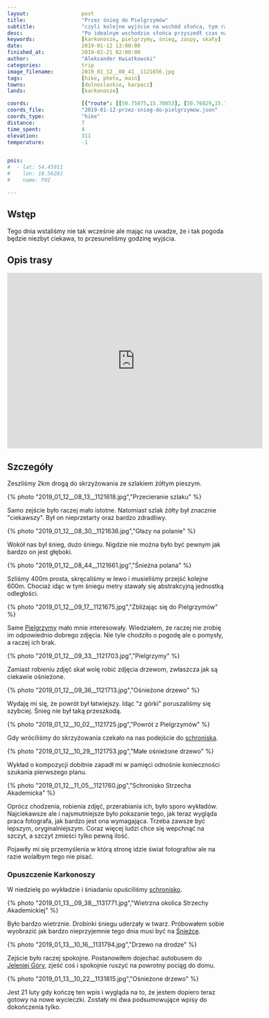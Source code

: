 ```yaml
---
layout:                 post
title:                  "Przez śnieg do Pielgrzymów"
subtitle:               "czyli kolejne wyjście na wschód słońca, tym razem bez wschodu"
desc:                   "Po idealnym wschodzie słońca przyszedł czas na pogorszenie pogody. Nie chcąc siedzieć w schronisku pojawił się pomysł wyjścia na Pielgrzymy."
keywords:               [karkonosze, pielgrzymy, śnieg, zaspy, skały]
date:                   2019-01-12 13:00:00
finished_at:            2019-02-21 02:00:00
author:                 "Aleksander Kwiatkowski"
categories:             trip
image_filename:         2019_01_12__08_41__1121656.jpg
tags:                   [hike, photo, main]
towns:                  [dolnoslaskie, karpacz]
lands:                  [karkonosze]

coords:                 [{"route": [[50.75075,15.70853], [50.76829,15.70274], [50.76775,15.69484]], "type": "hike"}]
coords_file:            "2019-01-12-przez-snieg-do-pielgrzymow.json"
coords_type:            "hike"
distance:               7
time_spent:             4
elevation:              311
temperature:            -1


pois:
#  - lat: 54.45911
#    lon: 18.56281
#    name: POI

---
```


[wiki-pielgrzymy]: https://pl.wikipedia.org/wiki/Pielgrzymy
[wiki-strzecha-akademicka]: https://pl.wikipedia.org/wiki/Schronisko_PTTK_%E2%80%9EStrzecha_Akademicka%E2%80%9D
[wiki-sniezka]: https://pl.wikipedia.org/wiki/%C5%9Anie%C5%BCka
[wiki-jelenia-gora]: https://pl.wikipedia.org/wiki/Jelenia_G%C3%B3ra


## Wstęp

Tego dnia wstaliśmy nie tak wcześnie ale mając na uwadze, że i tak pogoda będzie
niezbyt ciekawa, to przesuneliśmy godzinę wyjścia.

## Opis trasy

<iframe height='405' width='590' frameborder='0' allowtransparency='true' scrolling='no' src='https://www.strava.com/activities/2077529595/embed/653cfebc0f29c56ad34a587e86f992e5d7984eb7'></iframe>


## Szczegóły

Zeszliśmy 2km drogą do skrzyżowania ze szlakiem żółtym pieszym.

{% photo "2019_01_12__08_13__1121618.jpg","Przecieranie szlaku" %}

Samo zejście było raczej mało istotne. Natomiast szlak żółty
był znacznie "ciekawszy". Był on nieprzetarty oraz bardzo zdradliwy.

{% photo "2019_01_12__08_30__1121636.jpg","Głazy na polanie" %}

Wokół nas był śnieg, dużo śniegu. Nigdzie nie można było być pewnym jak
bardzo on jest głęboki.

{% photo "2019_01_12__08_44__1121661.jpg","Śnieżna polana" %}

Szliśmy 400m prosta, skręcaliśmy w lewo i musieliśmy przejść
kolejne 600m. Chociaż idąc w tym śniegu metry stawały się abstrakcyjną jednostką
odległości.

{% photo "2019_01_12__09_17__1121675.jpg","Zbliżając się do Pielgrzymów" %}

Same [Pielgrzymy][wiki-pielgrzymy] mało mnie interesowały. Wiedziałem, że raczej
nie zrobię im odpowiednio dobrego zdjęcia. Nie tyle chodziło o pogodę ale o pomysły,
a raczej ich brak.

{% photo "2019_01_12__09_33__1121703.jpg","Pielgrzymy" %}

Zamiast robieniu zdjęć skał wolę robić zdjęcia drzewom, zwłaszcza jak są
ciekawie ośnieżone.

{% photo "2019_01_12__09_36__1121713.jpg","Ośnieżone drzewo" %}

Wydaję mi się, że powrót był łatwiejszy. Idąc "z górki" poruszaliśmy się
szybciej. Śnieg nie był taką przeszkodą.

{% photo "2019_01_12__10_02__1121725.jpg","Powrót z Pielgrzymów" %}

Gdy wróciliśmy do skrzyżowania czekało na nas podejście do
[schroniska][wiki-strzecha-akademicka].

{% photo "2019_01_12__10_29__1121753.jpg","Małe ośnieżone drzewo" %}

Wykład o kompozycji dobitnie zapadł mi w pamięci odnośnie konieczności
szukania pierwszego planu.

{% photo "2019_01_12__11_05__1121760.jpg","Schronisko Strzecha Akademicka" %}

Oprócz chodzenia, robienia zdjęć, przerabiania ich, było sporo wykładów.
Najciekawsze ale i najsmutniejsze było pokazanie tego, jak teraz wygląda
praca fotografa, jak bardzo jest ona wymagająca. Trzeba zawsze być lepszym,
oryginalniejszym. Coraz więcej ludzi chce się wepchnąć na szczyt,
a szczyt zmieści tylko pewną ilość.

Pojawiły mi się przemyślenia w którą stronę idzie świat fotografów ale na razie
wolałbym tego nie pisać.

### Opuszczenie Karkonoszy

W niedzielę po wykładzie i śniadaniu opuściliśmy [schronisko][wiki-strzecha-akademicka].

{% photo "2019_01_13__09_38__1131771.jpg","Wietrzna okolica Strzechy Akademickiej" %}

Było bardzo wietrznie. Drobinki śniegu uderzały w twarz. Próbowałem sobie
wyobrazić jak bardzo nieprzyjemnie tego dnia musi być na [Śnieżce][wiki-sniezka].

{% photo "2019_01_13__10_16__1131794.jpg","Drzewo na drodze" %}

Zejście było raczej spokojne. Postanowiłem dojechać autobusem do
[Jeleniej Góry][wiki-jelenia-gora], zjeść coś i spokojnie ruszyć
na powrotny pociąg do domu.

{% photo "2019_01_13__10_22__1131815.jpg","Ośnieżone drzewo" %}

Jest 21 luty gdy kończę ten wpis i wygląda na to, że jestem dopiero teraz gotowy
na nowe wycieczki. Zostały mi dwa podsumowujące wpisy do dokończenia tylko.
